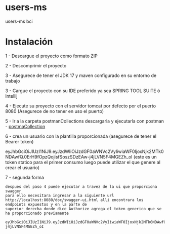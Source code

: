 # users-ms

users-ms bci

# Instalación

1 - Descargue el proyecto como formato ZIP

2 - Descomprimir el proyecto

3 - Asegurece de tener el JDK 17 y maven configurado en su entorno de trabajo

3 - Cargue el proyecto con su IDE preferido ya sea SPRING TOOL SUITE ó Intellij

4 - Ejecute su proyecto con el servidor tomcat por defecto por el puerto 8080 (Asegurece de no tener en uso el puerto)

5 - Ir a la carpeta postmanCollections descargarla y ejecutarla con postman - [postmaCollection](../postmanCollection)

6 - crea un usuario con la plantilla proporcionada (asegurece de tener el Bearer token)

eyJhbGciOiJIUzI1NiJ9.eyJzdWIiOiJzdGF0aWNVc2VyIiwiaWF0IjoxNjk2MTk0NDAwfQ.0ErH9fOpzQojisfSoszSDzEAw-j4jLVN5F4MGEZh_oI (este es un token statico para el primer consumo luego puede utilizar el que genere al crear el usuario)

7 - segunda forma

    despues del paso 4 puede ejecutar a travez de la ui que proporciona swagger
    para ello necesitara ingresar a la siguiente url
    http://localhost:8080/doc/swagger-ui.html alli encontrara los endpoints expuestos y en la parte de 
    superior derecha donde dice Authorize agrega el token generico que se ha proporcionado previamente

    eyJhbGciOiJIUzI1NiJ9.eyJzdWIiOiJzdGF0aWNVc2VyIiwiaWF0IjoxNjk2MTk0NDAwfQ.0ErH9fOpzQojisfSoszSDzEAw-j4jLVN5F4MGEZh_oI